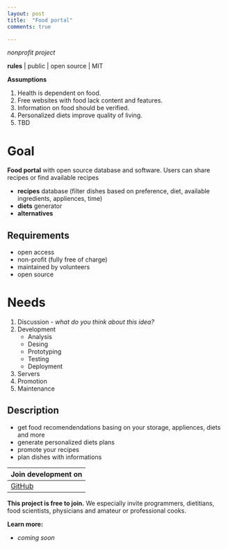 ```yaml
---
layout: post
title:  "Food portal"
comments: true

---
```

*nonprofit project*

**rules** | public | open source | MIT

**Assumptions**
1. Health is dependent on food.
2. Free websites with food lack content and features.
3. Information on food should be verified.
4. Personalized diets improve quality of living.
5. TBD

# **Goal**
**Food portal** with open source database and software. Users can share recipes or find available recipes
* **recipes** database (filter dishes based on preference, diet, available ingredients, appliences, time)
* **diets** generator
* **alternatives**

## Requirements
* open access 
* non-profit (fully free of charge)
* maintained by volunteers 
* open source
 
# Needs
1. Discussion - *what do you think about this idea?*
2. Development
	* Analysis
	* Desing
	* Prototyping
	* Testing
	* Deployment 
3. Servers
4. Promotion
5. Maintenance

## Description
* get food recomendendations basing on your storage, appliences, diets and more
* generate personalized diets plans
* promote your recipes
* plan dishes with informations

| **Join development on** | 
|------|
[GitHub]() | [Facebook]() | [Reddit]() | [Discord]()

**This project is free to join.** We especially invite programmers, dietitians, food scientists, physicians and amateur or professional cooks.

**Learn more:**
* *coming soon*